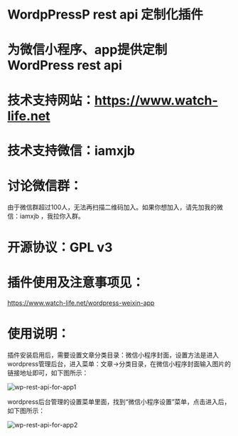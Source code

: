 # WordpPressP rest api 定制化插件

# 为微信小程序、app提供定制WordPress rest api

# 技术支持网站：https://www.watch-life.net

# 技术支持微信：iamxjb

# 讨论微信群：

由于微信群超过100人，无法再扫描二维码加入。如果你想加入，请先加我的微信：iamxjb ，我拉你入群。

# 开源协议：GPL v3

# 插件使用及注意事项见：

https://www.watch-life.net/wordpress-weixin-app


# 使用说明：

插件安装启用后，需要设置文章分类目录：微信小程序封面，设置方法是进入wordpress管理后台，进入菜单：文章->分类目录，在微信小程序封面输入图片的链接地址即可，如下图所示：

![wp-rest-api-for-app1](https://www.watch-life.net/images/2017/07/cover.png) 

wordpress后台管理的设置菜单里面，找到“微信小程序设置”菜单，点击进入后，如下图所示：

![wp-rest-api-for-app2](https://www.watch-life.net/images/2017/09/option-openid.png) 






